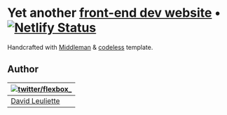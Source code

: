 # Yet another [front-end dev website](https://archive.davidl.fr) • [![Netlify Status](https://api.netlify.com/api/v1/badges/ba1747eb-b02b-4ee6-b778-3bd080ba695f/deploy-status)](https://app.netlify.com/sites/davidl/deploys)

Handcrafted with [Middleman](http://middlemanapp.com) & [codeless](https://github.com/flexbox/codeless) template.

## Author

| [![twitter/flexbox_](https://gravatar.com/avatar/66ecc55f1bc2e5863eb516ee6f20794e?s=70)](https://twitter.com/flexbox_ "Follow @flexbox_ on Twitter") |
|---|
| [David Leuliette](https://archive.davidl.fr/) |
